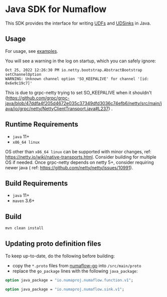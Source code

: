 # Java SDK for Numaflow

This SDK provides the interface for writing [UDFs](https://numaflow.numaproj.io/user-guide/user-defined-functions/)
and [UDSinks](https://numaflow.numaproj.io/user-guide/sinks/user-defined-sinks/) in Java.

## Usage

For usage, see [examples](examples).

You will see a warning in the log on startup, which you can safely ignore:

```
Oct 25, 2022 12:26:30 PM io.netty.bootstrap.AbstractBootstrap setChannelOption
WARNING: Unknown channel option 'SO_KEEPALIVE' for channel '[id: 0x6e9c19c7]'
```

This is due to grpc-netty trying to set SO_KEEPALIVE when it
shouldn't (https://github.com/grpc/grpc-java/blob/47ddfa4f205d4672e035c37349dfd3036c74efb6/netty/src/main/java/io/grpc/netty/NettyClientTransport.java#L237)
.

## Runtime Requirements

* `java` 11+
* `x86_64 linux`

OS other than `x86_64 linux` can be supported with minor changes,
ref: https://netty.io/wiki/native-transports.html.
Consider building for multiple OS if needed.
Once grpc-netty depends on netty 5+, consider requiring newer java (
ref: https://github.com/netty/netty/issues/10991).

## Build Requirements

* `java` 11+
* `maven` 3.6+

## Build

```bash
mvn clean install
```

## Updating proto definition files

To keep up-to-date, do the following before building:

* copy the `*.proto` files
  from [numaflow-go](https://github.com/numaproj/numaflow-go/tree/main/pkg/apis/proto)
  into `/src/main/proto`
* replace the `go_package` lines with the following `java_package`:

```protobuf
option java_package = "io.numaproj.numaflow.function.v1";
```

```protobuf
option java_package = "io.numaproj.numaflow.sink.v1";
```
